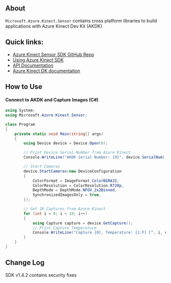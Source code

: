 ## About
`Microsoft.Azure.Kinect.Sensor` contains cross platform libraries to build applications with Azure Kinect Dev Kit (AKDK)

## Quick links:
* [Azure Kinect Sensor SDK GitHub Repo](https://github.com/microsoft/Azure-Kinect-Sensor-SDK)
* [Using Azure Kinect SDK](https://github.com/microsoft/Azure-Kinect-Sensor-SDK/blob/develop/docs/usage.md)
* [API Documentation](https://microsoft.github.io/Azure-Kinect-Sensor-SDK/)
* [Azure Kinect DK documentation](https://learn.microsoft.com/en-us/azure/kinect-dk/)

## How to Use

#### Connect to AKDK and Capture Images (C#)

```C#
using System;
using Microsoft.Azure.Kinect.Sensor;

class Program
{
    private static void Main(string[] args)
    {
        using Device device = Device.Open(0);

        // Print Device Serial Number from Azure Kinect
        Console.WriteLine("AKDK Serial Number: {0}", device.SerialNum);

        // Start Cameras
        device.StartCameras(new DeviceConfiguration
        {
            ColorFormat = ImageFormat.ColorBGRA32,
            ColorResolution = ColorResolution.R720p,
            DepthMode = DepthMode.NFOV_2x2Binned,
            SynchronizedImagesOnly = true,
        });

        // Get 10 Captures from Azure Kinect       
        for (int i = 0; i < 10; i++)
        {
            using Capture capture = device.GetCapture();
            // Print Capture Temperature     
            Console.WriteLine("Capture {0}, Temperature: {1:F} C", i, capture.Temperature);           
        }       
    }
}
```


## Change Log
SDK v1.4.2 contains security fixes



